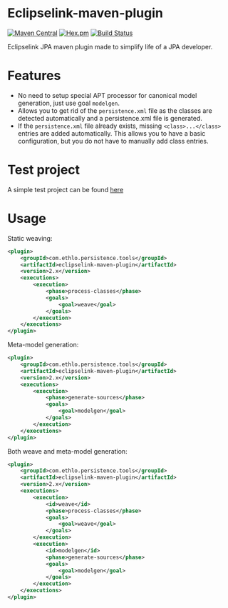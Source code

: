 Eclipselink-maven-plugin
=========================
[![Maven Central](https://img.shields.io/maven-central/v/com.ethlo.persistence.tools/eclipselink-maven-plugin.svg)]()
[![Hex.pm](https://img.shields.io/hexpm/l/plug.svg)]()
[![Build Status](https://travis-ci.org/ethlo/eclipselink-maven-plugin.svg?branch=master)](https://travis-ci.org/ethlo/eclipselink-maven-plugin)

Eclipselink JPA maven plugin made to simplify life of a JPA developer.

# Features
* No need to setup special APT processor for canonical model generation, just use goal ```modelgen```.
* Allows you to get rid of the ```persistence.xml``` file as the classes are detected automatically and a persistence.xml file is generated. 
* If the ```persistence.xml``` file already exists, missing ```<class>...</class>``` entries are added automatically. This allows you to have a basic configuration, but you do not have to manually add class entries.

# Test project
A simple test project can be found [here](hhttps://github.com/ethlo/eclipselink-maven-plugin-test)

# Usage

Static weaving:
```xml
<plugin>
	<groupId>com.ethlo.persistence.tools</groupId>
	<artifactId>eclipselink-maven-plugin</artifactId>
	<version>2.x</version>
	<executions>
		<execution>
			<phase>process-classes</phase>
			<goals>
				<goal>weave</goal>
			</goals>
		</execution>
	</executions>
</plugin>
```

Meta-model generation:
```xml
<plugin>
	<groupId>com.ethlo.persistence.tools</groupId>
	<artifactId>eclipselink-maven-plugin</artifactId>
	<version>2.x</version>
	<executions>
		<execution>
			<phase>generate-sources</phase>
			<goals>
				<goal>modelgen</goal>
			</goals>
		</execution>
	</executions>
</plugin>
```

Both weave and meta-model generation:

```xml
<plugin>
	<groupId>com.ethlo.persistence.tools</groupId>
	<artifactId>eclipselink-maven-plugin</artifactId>
	<version>2.x</version>
	<executions>
		<execution>
			<id>weave</id>
			<phase>process-classes</phase>
			<goals>
				<goal>weave</goal>
			</goals>
		</execution>
		<execution>
			<id>modelgen</id>
			<phase>generate-sources</phase>
			<goals>
				<goal>modelgen</goal>
			</goals>
		</execution>
	</executions>
</plugin>
```
